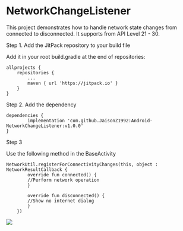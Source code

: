 # NetworkChangeListener

This project demonstrates how to handle network state changes from connected to disconnected. It supports from API Level 21 - 30.

Step 1. Add the JitPack repository to your build file

Add it in your root build.gradle at the end of repositories:

	allprojects {
		repositories {
			...
			maven { url 'https://jitpack.io' }
		}
	}
  
  Step 2. Add the dependency

	dependencies {
	        implementation 'com.github.JaisonZ1992:Android-NetworkChangeListener:v1.0.0'
	}

Step 3

Use the following method in the BaseActivity

	NetworkUtil.registerForConnectivityChanges(this, object : NetworkResultCallback {
		    override fun connected() {
			//Perform network operation 
		    }

		    override fun disconnected() {
			//Show no internet dialog
		    }
		})
    
[![](https://jitpack.io/v/JaisonZ1992/Android-NetworkChangeListener.svg)](https://jitpack.io/#JaisonZ1992/Android-NetworkChangeListener)

